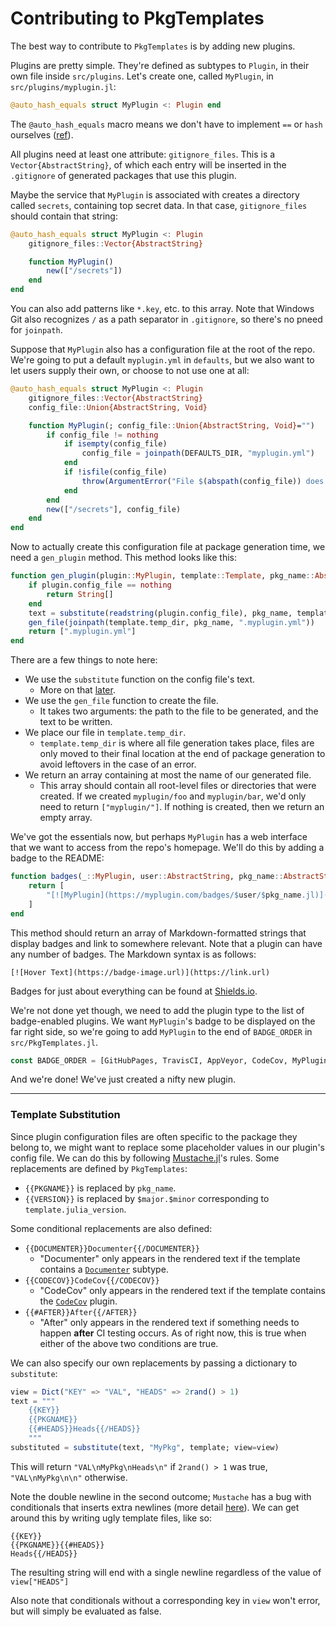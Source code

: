 # Contributing to PkgTemplates

The best way to contribute to `PkgTemplates` is by adding new plugins.

Plugins are pretty simple. They're defined as subtypes to `Plugin`, in their
own file inside `src/plugins`. Let's create one, called `MyPlugin`, in
`src/plugins/myplugin.jl`:

```julia
@auto_hash_equals struct MyPlugin <: Plugin end
```

The `@auto_hash_equals` macro means we don't have to implement `==` or `hash`
ourselves ([ref](https://github.com/andrewcooke/AutoHashEquals.jl)).

All plugins need at least one attribute: `gitignore_files`. This is a
`Vector{AbstractString}`, of which each entry will be inserted in the
`.gitignore` of generated packages that use this plugin.

Maybe the service that `MyPlugin` is associated with creates a directory
called `secrets`, containing top secret data. In that case, `gitignore_files`
should contain that string:

```julia
@auto_hash_equals struct MyPlugin <: Plugin
    gitignore_files::Vector{AbstractString}

    function MyPlugin()
        new(["/secrets"])
    end
end
```

You can also add patterns like `*.key`, etc. to this array. Note that Windows
Git also recognizes `/` as a path separator in `.gitignore`, so there's no
pneed for `joinpath`.

Suppose that `MyPlugin` also has a configuration file at the root of the repo.
We're going to put a default `myplugin.yml` in `defaults`, but we also want
to let users supply their own, or choose to not use one at all:

```julia
@auto_hash_equals struct MyPlugin <: Plugin
    gitignore_files::Vector{AbstractString}
    config_file::Union{AbstractString, Void}

    function MyPlugin(; config_file::Union{AbstractString, Void}="")
        if config_file != nothing
            if isempty(config_file)
                config_file = joinpath(DEFAULTS_DIR, "myplugin.yml")
            end
            if !isfile(config_file)
                throw(ArgumentError("File $(abspath(config_file)) does not exist"))
            end
        end
        new(["/secrets"], config_file)
    end
end
```

Now to actually create this configuration file at package generation time,
we need a `gen_plugin` method. This method looks like this:

```julia
function gen_plugin(plugin::MyPlugin, template::Template, pkg_name::AbstractString)
    if plugin.config_file == nothing
        return String[]
    end
    text = substitute(readstring(plugin.config_file), pkg_name, template)
    gen_file(joinpath(template.temp_dir, pkg_name, ".myplugin.yml"))
    return [".myplugin.yml"]
end
```

There are a few things to note here:

* We use the `substitute` function on the config file's text.
  * More on that [later](#template-substitution).
* We use the `gen_file` function to create the file.
  * It takes two arguments: the path to the file to be generated,
    and the text to be written.
* We place our file in `template.temp_dir`.
  * `template.temp_dir` is where all file generation takes place, files are
    only moved to their final location at the end of package generation
    to avoid leftovers in the case of an error.
* We return an array containing at most the name of our generated file.
  * This array should contain all root-level files or directories that were
    created. If we created `myplugin/foo` and `myplugin/bar`, we'd only need
    to return `["myplugin/"]`. If nothing is created, then we return an
    empty array.

We've got the essentials now, but perhaps `MyPlugin` has a web interface
that we want to access from the repo's homepage. We'll do this by adding a
badge to the README:

```julia
function badges(_::MyPlugin, user::AbstractString, pkg_name::AbstractString)
    return [
        "[![MyPlugin](https://myplugin.com/badges/$user/$pkg_name.jl)](https://myplugin.com/$user/$pkg_name.jl)"
    ]
end
```

This method should return an array of Markdown-formatted strings that display
badges and link to somewhere relevant. Note that a plugin can have any number
of badges. The Markdown syntax is as follows:

```
[![Hover Text](https://badge-image.url)](https://link.url)
```

Badges for just about everything can be found at
[Shields.io](https://shields.io/).

We're not done yet though, we need to add the plugin type to the list of
badge-enabled plugins. We want `MyPlugin`'s badge to be displayed on the far
right side, so we're going to add `MyPlugin` to the end of `BADGE_ORDER` in
`src/PkgTemplates.jl`.

```julia
const BADGE_ORDER = [GitHubPages, TravisCI, AppVeyor, CodeCov, MyPlugin]
```

And we're done! We've just created a nifty new plugin.

***

### Template Substitution

Since plugin configuration files are often specific to the package they belong
to, we might want to replace some placeholder values in our plugin's config
file. We can do this by following
[Mustache.jl](https://github.com/jverzani/Mustache.jl)'s rules. Some
replacements are defined by `PkgTemplates`:

* `{{PKGNAME}}` is replaced by `pkg_name`.
* `{{VERSION}}` is replaced by `$major.$minor` corresponding to
  `template.julia_version`.

Some conditional replacements are also defined:

* `{{DOCUMENTER}}Documenter{{/DOCUMENTER}}`
  * "Documenter" only appears in the rendered text if the template contains
    a [`Documenter`](src/plugins/documenter.jl) subtype.
* `{{CODECOV}}CodeCov{{/CODECOV}}`
  * "CodeCov" only appears in the rendered text if the template contains
    the [`CodeCov`](src/plugins/codecov.jl) plugin.
* `{{#AFTER}}After{{/AFTER}}`
  * "After" only appears in the rendered text if something needs to happen
    **after** CI testing occurs. As of right now, this is true when either of
    the above two conditions are true.

We can also specify our own replacements by passing a dictionary to
`substitute`:

```julia
view = Dict("KEY" => "VAL", "HEADS" => 2rand() > 1)
text = """
    {{KEY}}
    {{PKGNAME}}
    {{#HEADS}}Heads{{/HEADS}}
    """
substituted = substitute(text, "MyPkg", template; view=view)
```

This will return `"VAL\nMyPkg\nHeads\n"` if `2rand() > 1` was true,
`"VAL\nMyPkg\n\n"` otherwise.

Note the double newline in the second outcome; `Mustache` has a bug with
conditionals that inserts extra newlines (more detail
[here](https://github.com/jverzani/Mustache.jl/issues/47)). We can get around
this by writing ugly template files, like so:

```
{{KEY}}
{{PKGNAME}}{{#HEADS}}
Heads{{/HEADS}}
```

The resulting string will end with a single newline regardless of the value
of `view["HEADS"]`

Also note that conditionals without a corresponding key in `view` won't error,
but will simply be evaluated as false.
